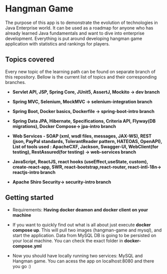 # Hangman Game 

 The purpose of this app is to demonstrate the evolution of technologies in Java Enterprise world. It can be used as a roadmap for anyone who has already learned Java fundamentals and want to dive into enterprise development. Everything is put around developing hangman game application with statistics and rankings for players.
 

## Topics covered

Every new topic of the learning path can be found on separate branch of this repository. Bellow is the current list of topics and their corresponding branches.
* **Servlet API, JSP, Spring Core, JUnit5, AssertJ, Mockito -> dev branch**

* **Spring MVC, Selenium, MockMVC -> selenium-integration branch**

* **Spring Boot, Docker basics, Dockerfile -> spring-boot-intro branch**

* **Spring Data JPA, Hibernate, Specifications, Criteria API, Flyway(DB migrations), Docker Compose-> jpa-intro branch**

* **Web Services - SOAP (xml, wsdl files, messages, JAX-WS), REST (json, PayPal standards, TolerantReader pattern, HATEOAS, OpenAPI), List of tools used : ApacheCXF, Jackson, Swagger-UI, WebClient(for testing), RestAssured(for testing) -> web-services branch**

* **JavaScript, ReactJS, react hooks (useEffect,useState, custom), create-react-app, SWR, react-bootstrap,react-router, react-intl-18n-> reactjs-intro branch**

* **Apache Shiro Security-> security-intro branch**

## Getting started

* Requirements: **Having docker deamon and docker client on your machine**

* If you want to quickly find out what is all about just execute  **docker compose up**. This will pull two images (hangman-game and mysql), and start the application.
Data from MySQL DB is going to be persisted on your local machine. You can check the exact folder in **docker-compose.yml**

* Now you should have locally running two services: MySQL and Hangman game. You can acess the app on localhost:8080 and there you go :)

